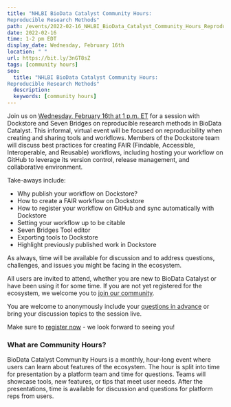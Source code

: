 ```yaml
---
title: "NHLBI BioData Catalyst Community Hours: 
Reproducible Research Methods"
path: /events/2022-02-16_NHLBI_BioData_Catalyst_Community_Hours_Reproducible_Research_Methods
date: 2022-02-16
time: 1-2 pm EDT
display_date: Wednesday, February 16th
location: " "
url: https://bit.ly/3nGT8sZ
tags: [community hours]
seo:
  title: "NHLBI BioData Catalyst Community Hours: 
Reproducible Research Methods"
  description:
  keywords: [community hours]
---
```


Join us on [Wednesday, February 16th at 1 p.m. ET](https://bit.ly/3nGT8sZ) for a session with Dockstore and Seven Bridges on reproducible research methods in BioData Catalyst. This informal, virtual event will be focused on reproducibility when creating and sharing tools and workflows. Members of the Dockstore team will discuss best practices for creating FAIR (Findable, Accessible, Interoperable, and Reusable) workflows, including hosting your workflow on GitHub to leverage its version control, release management, and collaborative environment. 


Take-aways include:
- Why publish your workflow on Dockstore?
- How to create a FAIR workflow on Dockstore
- How to register your workflow on GitHub and sync automatically with Dockstore
- Setting your workflow up to be citable
- Seven Bridges Tool editor
- Exporting tools to Dockstore
- Highlight previously published work in Dockstore

As always, time will be available for discussion and to address questions, challenges, and issues you might be facing in the ecosystem.

All users are invited to attend, whether you are new to BioData Catalyst or have been using it for some time. If you are not yet registered for the ecosystem, we welcome you to [join our community](https://biodatacatalyst.nhlbi.nih.gov/contact/ecosystem).

You are welcome to anonymously include your [questions in advance](https://forms.gle/hR9noQnAUcSn5STt7) or bring your discussion topics to the session live. 

Make sure to [register now](https://bit.ly/3nGT8sZ) - we look forward to seeing you!

### What are Community Hours?

BioData Catalyst Community Hours is a monthly, hour-long event where users can learn about features of the ecosystem. The hour is split into time for presentation by a platform team and time for questions. Teams will showcase tools, new features, or tips that meet user needs. After the presentations, time is available for discussion and questions for platform reps from users.